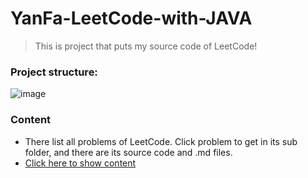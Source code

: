 # YanFa-LeetCode-with-JAVA
> This is project that puts my source code of LeetCode!

### Project structure: 
![image](https://github.com/jnuyanfa/YanFa-LeetCode-with-JAVA/blob/master/opt/structure_pic.png)

### Content
- There list all problems of LeetCode. Click problem to get in its sub folder, and there are its source code and .md files.  
- [Click here to show content](https://github.com/jnuyanfa/YanFa-LeetCode-with-JAVA/blob/master/content.md)
